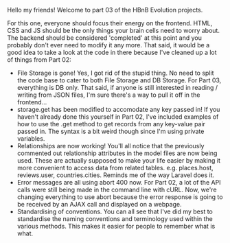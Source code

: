 Hello my friends! Welcome to part 03 of the HBnB Evolution projects.

For this one, everyone should focus their energy on the frontend. HTML, CSS and JS should be the only things your brain cells need to worry about.
The backend should be considered 'completed' at this point and you probably don't ever need to modify it any more. That said, it would be a good idea to take a look at the code in there because I've cleaned up a lot of things from Part 02:
 - File Storage is gone!
 Yes, I got rid of the stupid thing. No need to split the code base to cater to both File Storage and DB Storage. For Part 03, everything is DB only. That said, if anyone is still interested in reading / writing from JSON files, I'm sure there's a way to pull it off in the frontend...
 - storage.get has been modified to accomodate any key passed in!
 If you haven't already done this yourself in Part 02, I've included examples of how to use the .get method to get records from any key-value pair passed in. The syntax is a bit weird though since I'm using private variables.
 - Relationships are now working!
 You'll all notice that the previously commented out relationship attributes in the model files are now being used. These are actually supposed to make your life easier by making it more convenient to access data from related tables.
 e.g. places.host, reviews.user, countries.cities. Reminds me of the way Laravel does it.
 - Error messages are all using abort 400 now.
 For Part 02, a lot of the API calls were still being made in the command line with cURL. Now, we're changing everything to use abort because the error response is going to be received by an AJAX call and displayed on a webpage.
 - Standardising of conventions.
 You can all see that I've did my best to standardise the naming conventions and terminology used within the various methods. This makes it easier for people to remember what is what.
